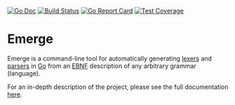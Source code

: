 [![Go Doc][godoc-image]][godoc-url]
[![Build Status][workflow-image]][workflow-url]
[![Go Report Card][goreport-image]][goreport-url]
[![Test Coverage][codecov-image]][codecov-url]

# Emerge

Emerge is a command-line tool for automatically generating
[lexers](https://en.wikipedia.org/wiki/Lexical_analysis) and [parsers](https://en.wikipedia.org/wiki/Parsing)
in [Go](https://go.dev) from an [EBNF](https://en.wikipedia.org/wiki/Extended_Backus–Naur_form)
description of any arbitrary grammar (language).

For an in-depth description of the project, please see the full documentation [here](./docs/index.md).


[godoc-url]: https://pkg.go.dev/github.com/gardenbed/emerge
[godoc-image]: https://pkg.go.dev/badge/github.com/gardenbed/emerge
[workflow-url]: https://github.com/gardenbed/emerge/actions
[workflow-image]: https://github.com/gardenbed/emerge/workflows/Go/badge.svg
[goreport-url]: https://goreportcard.com/report/github.com/gardenbed/emerge
[goreport-image]: https://goreportcard.com/badge/github.com/gardenbed/emerge
[codecov-url]: https://codecov.io/gh/gardenbed/emerge
[codecov-image]: https://codecov.io/gh/gardenbed/emerge/branch/main/graph/badge.svg
